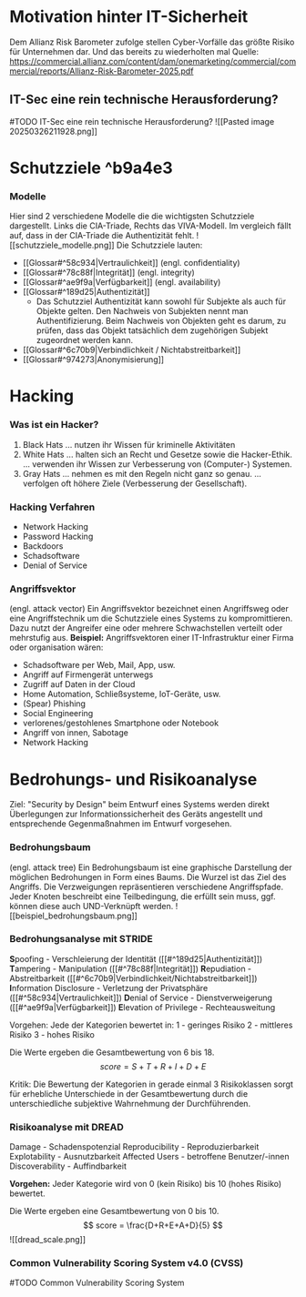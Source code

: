# Motivation hinter IT-Sicherheit
Dem Allianz Risk Barometer zufolge stellen Cyber-Vorfälle das größte Risiko für Unternehmen dar. Und das bereits zu wiederholten mal
	Quelle: https://commercial.allianz.com/content/dam/onemarketing/commercial/commercial/reports/Allianz-Risk-Barometer-2025.pdf 
## IT-Sec eine rein technische Herausforderung?
#TODO IT-Sec eine rein technische Herausforderung?
![[Pasted image 20250326211928.png]]
# Schutzziele ^b9a4e3
### Modelle
Hier sind 2 verschiedene Modelle die die wichtigsten Schutzziele dargestellt. Links die CIA-Triade, Rechts das VIVA-Modell. Im vergleich fällt auf, dass in der CIA-Triade die Authentizität fehlt.
![[schutzziele_modelle.png]]
Die Schutzziele lauten:
- [[Glossar#^58c934|Vertraulichkeit]] (engl. confidentiality)
- [[Glossar#^78c88f|Integrität]] (engl. integrity)
- [[Glossar#^ae9f9a|Verfügbarkeit]] (engl. availability)
- [[Glossar#^189d25|Authentizität]]
	- Das Schutzziel Authentizität kann sowohl für Subjekte als auch für Objekte gelten. Den Nachweis von Subjekten nennt man Authentifizierung. Beim Nachweis von Objekten geht es darum, zu prüfen, dass das Objekt tatsächlich dem zugehörigen Subjekt zugeordnet werden kann.
- [[Glossar#^6c70b9|Verbindlichkeit / Nichtabstreitbarkeit]]
- [[Glossar#^974273|Anonymisierung]]
# Hacking
### Was ist ein Hacker?
1. Black Hats
   ... nutzen ihr Wissen für kriminelle Aktivitäten
2. White Hats
   ... halten sich an Recht und Gesetze sowie die Hacker-Ethik.
   ... verwenden ihr Wissen zur Verbesserung von (Computer-) Systemen.
3. Gray Hats
   ... nehmen es mit den Regeln nicht ganz so genau.
   ... verfolgen oft höhere Ziele (Verbesserung der Gesellschaft).
### Hacking Verfahren
- Network Hacking
- Password Hacking
- Backdoors
- Schadsoftware
- Denial of Service
### Angriffsvektor
(engl. attack vector)
Ein Angriffsvektor bezeichnet einen Angriffsweg oder eine Angriffstechnik um die Schutzziele eines Systems zu kompromittieren. Dazu nutzt der Angreifer eine oder mehrere Schwachstellen verteilt oder mehrstufig aus.
**Beispiel:**
Angriffsvektoren einer IT-Infrastruktur einer Firma oder organisation wären:
- Schadsoftware per Web, Mail, App, usw.
- Angriff auf Firmengerät unterwegs
- Zugriff auf Daten in der Cloud
- Home Automation, Schließsysteme, IoT-Geräte, usw.
- (Spear) Phishing
- Social Engineering
- verlorenes/gestohlenes Smartphone oder Notebook
- Angriff von innen, Sabotage
- Network Hacking
# Bedrohungs- und Risikoanalyse
Ziel: "Security by Design"
	beim Entwurf eines Systems werden direkt Überlegungen zur Informationssicherheit des Geräts angestellt und entsprechende Gegenmaßnahmen im Entwurf vorgesehen.
### Bedrohungsbaum
(engl. attack tree)
Ein Bedrohungsbaum ist eine graphische Darstellung der möglichen Bedrohungen in Form eines Baums. 
Die Wurzel ist das Ziel des Angriffs. Die Verzweigungen repräsentieren verschiedene Angriffspfade. Jeder Knoten beschreibt eine Teilbedingung, die erfüllt sein muss, ggf. können diese auch UND-Verknüpft werden.
![[beispiel_bedrohungsbaum.png]]
### Bedrohungsanalyse mit STRIDE
<b>S</b>poofing - Verschleierung der Identität ([[#^189d25|Authentizität]])
<b>T</b>ampering - Manipulation ([[#^78c88f|Integrität]])
<b>R</b>epudiation - Abstreitbarkeit ([[#^6c70b9|Verbindlichkeit/Nichtabstreitbarkeit]])
<b>I</b>nformation Disclosure - Verletzung der Privatsphäre ([[#^58c934|Vertraulichkeit]])
<b>D</b>enial of Service - Dienstverweigerung ([[#^ae9f9a|Verfügbarkeit]])
<b>E</b>levation of Privilege - Rechteausweitung

Vorgehen:
Jede der Kategorien bewertet in:
	1 - geringes Risiko
	2 - mittleres Risiko
	3 - hohes Risiko

Die Werte ergeben die Gesamtbewertung von 6 bis 18.
$$ score = S+T+R+I+D+E$$

Kritik:
Die Bewertung der Kategorien in gerade einmal 3 Risikoklassen sorgt für erhebliche Unterschiede in der Gesamtbewertung durch die unterschiedliche subjektive Wahrnehmung der Durchführenden.
### Risikoanalyse mit DREAD
Damage - Schadenspotenzial
Reproducibility - Reproduzierbarkeit
Explotability - Ausnutzbarkeit
Affected Users - betroffene Benutzer/-innen
Discoverability - Auffindbarkeit

**Vorgehen:**
Jeder Kategorie wird von 0 (kein Risiko) bis 10 (hohes Risiko) bewertet.

Die Werte ergeben eine Gesamtbewertung von 0 bis 10.
$$ score = \frac{D+R+E+A+D}{5} $$
![[dread_scale.png]]

### Common Vulnerability Scoring System v4.0 (CVSS)
#TODO Common Vulnerability Scoring System 
